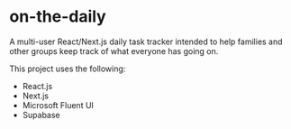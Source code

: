 # on-the-daily

A multi-user React/Next.js daily task tracker intended to help families and other groups keep track of what everyone has going on.

This project uses the following:

- React.js
- Next.js
- Microsoft Fluent UI
- Supabase
